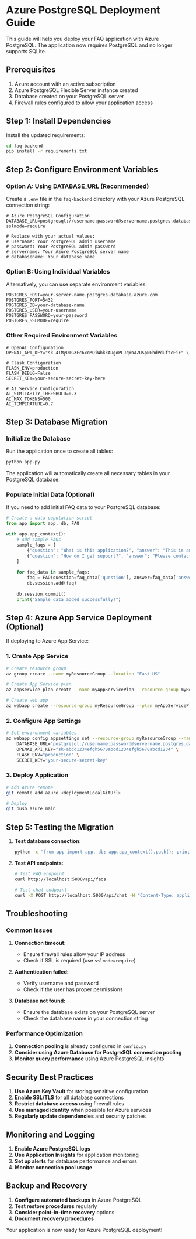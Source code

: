 # Azure PostgreSQL Deployment Guide

This guide will help you deploy your FAQ application with Azure PostgreSQL. The application now requires PostgreSQL and no longer supports SQLite.

## Prerequisites

1. Azure account with an active subscription
2. Azure PostgreSQL Flexible Server instance created
3. Database created on your PostgreSQL server
4. Firewall rules configured to allow your application access

## Step 1: Install Dependencies

Install the updated requirements:

```bash
cd faq-backend
pip install -r requirements.txt
```

## Step 2: Configure Environment Variables

### Option A: Using DATABASE_URL (Recommended)

Create a `.env` file in the `faq-backend` directory with your Azure PostgreSQL connection string:

```env
# Azure PostgreSQL Configuration
DATABASE_URL=postgresql://username:password@servername.postgres.database.azure.com:5432/databasename?sslmode=require

# Replace with your actual values:
# username: Your PostgreSQL admin username
# password: Your PostgreSQL admin password
# servername: Your Azure PostgreSQL server name
# databasename: Your database name
```

### Option B: Using Individual Variables

Alternatively, you can use separate environment variables:

```env
POSTGRES_HOST=your-server-name.postgres.database.azure.com
POSTGRES_PORT=5432
POSTGRES_DB=your-database-name
POSTGRES_USER=your-username
POSTGRES_PASSWORD=your-password
POSTGRES_SSLMODE=require
```

### Other Required Environment Variables

```env
# OpenAI Configuration
OPENAI_API_KEY="sk-4TMyDTGXFc6xoMQiWhkkAUgoPLJqWoAZUSpNGhdPdUftcFiF" \

# Flask Configuration
FLASK_ENV=production
FLASK_DEBUG=False
SECRET_KEY=your-secure-secret-key-here

# AI Service Configuration
AI_SIMILARITY_THRESHOLD=0.3
AI_MAX_TOKENS=500
AI_TEMPERATURE=0.7
```

## Step 3: Database Migration

### Initialize the Database

Run the application once to create all tables:

```bash
python app.py
```

The application will automatically create all necessary tables in your PostgreSQL database.

### Populate Initial Data (Optional)

If you need to add initial FAQ data to your PostgreSQL database:

```python
# Create a data population script
from app import app, db, FAQ

with app.app_context():
    # Add sample FAQs
    sample_faqs = [
        {"question": "What is this application?", "answer": "This is an AI-powered FAQ system."},
        {"question": "How do I get support?", "answer": "Please contact our support team."}
    ]
    
    for faq_data in sample_faqs:
        faq = FAQ(question=faq_data['question'], answer=faq_data['answer'])
        db.session.add(faq)
    
    db.session.commit()
    print("Sample data added successfully!")
```

## Step 4: Azure App Service Deployment (Optional)

If deploying to Azure App Service:

### 1. Create App Service

```bash
# Create resource group
az group create --name myResourceGroup --location "East US"

# Create App Service plan
az appservice plan create --name myAppServicePlan --resource-group myResourceGroup --sku B1 --is-linux

# Create web app
az webapp create --resource-group myResourceGroup --plan myAppServicePlan --name myFAQApp --runtime "PYTHON|3.9" --deployment-local-git
```

### 2. Configure App Settings

```bash
# Set environment variables
az webapp config appsettings set --resource-group myResourceGroup --name myFAQApp --settings \
    DATABASE_URL="postgresql://username:password@servername.postgres.database.azure.com:5432/databasename?sslmode=require" \
    OPENAI_API_KEY="sk-abcd1234efgh5678abcd1234efgh5678abcd1234" \
    FLASK_ENV="production" \
    SECRET_KEY="your-secure-secret-key"
```

### 3. Deploy Application

```bash
# Add Azure remote
git remote add azure <deploymentLocalGitUrl>

# Deploy
git push azure main
```

## Step 5: Testing the Migration

1. **Test database connection:**
   ```bash
   python -c "from app import app, db; app.app_context().push(); print('Database connection successful!' if db.engine.execute('SELECT 1').scalar() == 1 else 'Connection failed')"
   ```

2. **Test API endpoints:**
   ```bash
   # Test FAQ endpoint
   curl http://localhost:5000/api/faqs
   
   # Test chat endpoint
   curl -X POST http://localhost:5000/api/chat -H "Content-Type: application/json" -d '{"question": "test", "session_id": "test123"}'
   ```

## Troubleshooting

### Common Issues

1. **Connection timeout:**
   - Ensure firewall rules allow your IP address
   - Check if SSL is required (use `sslmode=require`)

2. **Authentication failed:**
   - Verify username and password
   - Check if the user has proper permissions

3. **Database not found:**
   - Ensure the database exists on your PostgreSQL server
   - Check the database name in your connection string

### Performance Optimization

1. **Connection pooling** is already configured in `config.py`
2. **Consider using Azure Database for PostgreSQL connection pooling**
3. **Monitor query performance** using Azure PostgreSQL insights

## Security Best Practices

1. **Use Azure Key Vault** for storing sensitive configuration
2. **Enable SSL/TLS** for all database connections
3. **Restrict database access** using firewall rules
4. **Use managed identity** when possible for Azure services
5. **Regularly update dependencies** and security patches

## Monitoring and Logging

1. **Enable Azure PostgreSQL logs**
2. **Use Application Insights** for application monitoring
3. **Set up alerts** for database performance and errors
4. **Monitor connection pool usage**

## Backup and Recovery

1. **Configure automated backups** in Azure PostgreSQL
2. **Test restore procedures** regularly
3. **Consider point-in-time recovery** options
4. **Document recovery procedures**

Your application is now ready for Azure PostgreSQL deployment!